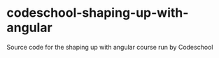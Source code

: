 codeschool-shaping-up-with-angular
==================================

Source code for the shaping up with angular course run by Codeschool
